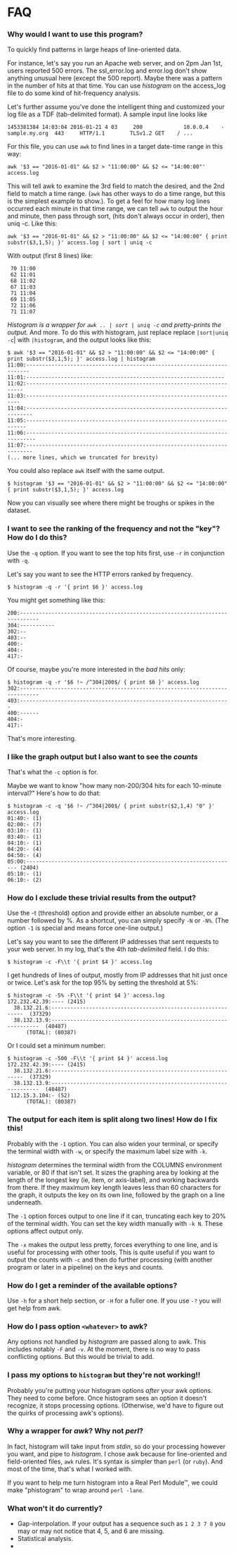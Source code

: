 # FAQ

### Why would I want to use this program?

To quickly find patterns in large heaps of line-oriented data. 

For instance, let's say you run an Apache web server, and on 2pm Jan 1st, users reported 500 errors.
The ssl_error.log and error.log don't show anything unusual here (except the 500 report). Maybe
there was a pattern in the number of hits at that time. You can use *histogram* on the access_log file
to do some kind of hit-frequency analysis. 

Let's further assume you've done the intelligent thing and customized your log file as a TDF 
(tab-delimited format). A sample input line looks like

    1453381384 14:03:04 2016-01-21 4 03     200             10.0.0.4    -       sample.my.org  443     HTTP/1.1        TLSv1.2 GET    / ...

For this file, you can use `awk` to find lines in a target date-time range in this way:

    awk '$3 == "2016-01-01" && $2 > "11:00:00" && $2 <= "14:00:00"' access.log

This will tell awk to examine the 3rd field to match the desired, and the 2nd field to match a time range. 
(`awk` has other ways to do a time range, but this is the simplest example to show.). To get a feel for how many log lines
occurred each minute in that time range, we can tell `awk` to output the hour and minute, then pass through sort,
(hits don't always occur in order), then uniq -c. Like this:

    awk '$3 == "2016-01-01" && $2 > "11:00:00" && $2 <= "14:00:00" { print substr($3,1,5); }' access.log | sort | uniq -c

With output (first 8 lines) like:

     70 11:00
     62 11:01
     68 11:02
     67 11:03
     71 11:04
     69 11:05
     72 11:06
     71 11:07

*Histogram is a wrapper for `awk .. | sort | uniq -c` and pretty-prints the output.* And more. To do this with histogram, just replace
replace `|sort|uniq -c`| with `|histogram`, and the output looks like this:

    $ awk '$3 == "2016-01-01" && $2 > "11:00:00" && $2 <= "14:00:00" { print substr($3,1,5); }' access.log | histogram
    11:00:-----------------------------------------------------------------------
    11:01:---------------------------------------------------------------
    11:02:---------------------------------------------------------------------
    11:03:--------------------------------------------------------------------
    11:04:------------------------------------------------------------------------
    11:05:----------------------------------------------------------------------
    11:06:-------------------------------------------------------------------------
    11:07:------------------------------------------------------------------------
    (... more lines, which we truncated for brevity)

You could also replace `awk` itself with the same output.

    $ histogram '$3 == "2016-01-01" && $2 > "11:00:00" && $2 <= "14:00:00" { print substr($3,1,5); }' access.log
    
Now you can visually see where there might be troughs or spikes in the dataset.

### I want to see the ranking of the  frequency and not the "key"? How do I do this?

Use the `-q` option. If you want to see the top hits first, use `-r` in conjunction with `-q`. 

Let's say you want to see the HTTP errors ranked by frequency.

    $ histogram -q -r '{ print $6 }' access.log

You might get something like this:

    200:----------------------------------------------------------------------------
    304:-----------
    302:--
    403:--
    400:-
    404:-
    417:-

Of course, maybe you're more interested in the _bad hits_ only:

    $ histogram -q -r '$6 !~ /^304|200$/ { print $6 }' access.log
    302:----------------------------------------------------------------------------
    403:-------------------------------------------------------------------
    400:------
    404:-
    417:-
    
That's more interesting.

### I like the graph output but I also want to see the _counts_

That's what the `-c` option is for. 

Maybe we want to know "how many non-200/304 hits for each 10-minute interval?" Here's how to do that:

    $ histogram -c -q '$6 !~ /^304|200$/ { print substr($2,1,4) "0" }' access.log
    01:40:- (1)
    02:00:- (7)
    03:10:- (1)
    03:40:- (1)
    04:10:- (1)
    04:20:- (4)
    04:50:- (4)
    05:00:------------------------------------------------------------------- (2404)
    05:10:- (1)
    06:10:- (2)

### How do I exclude these trivial results from the output?

Use the -t (threshold) option and provide either an absolute number, or a number followed by %. As a shortcut, you can simply specify `-N` or `-N%`. (The option `-1` is special and means force one-line output.) 

Let's say you want to see the different IP addresses that sent requests to your web server. In my log, that's the 4th _tab-delimited_ field. I do this:

    $ histogram -c -F\\t '{ print $4 }' access.log
    
I get hundreds of lines of output, mostly from IP addresses that hit just once or twice. Let's ask for the top 95% by setting the threshold at 5%: 

    $ histogram -c -5% -F\\t '{ print $4 }' access.log
    172.232.42.39:---- (2415)
      38.132.21.6:-------------------------------------------------------------  (37329)
      38.132.13.9:------------------------------------------------------------------  (40487)
          (TOTAL): (80387)

Or I could set a minimum number:

    $ histogram -c -500 -F\\t '{ print $4 }' access.log
    172.232.42.39:---- (2415)
      38.132.21.6:-------------------------------------------------------------  (37329)
      38.132.13.9:------------------------------------------------------------------  (40487)
     112.15.3.104:- (52)
          (TOTAL): (80387)

### The output for each item is split along two lines! How do I fix this!

Probably with the `-1` option. You can also widen your terminal, or specify the terminal width with `-w`, or specify the maximum label size with `-k`. 

_histogram_ determines the terminal width from the COLUMNS environment variable, or 80 if that isn't set. It sizes the graphing area by looking at the length of the longest key (ie, item, or axis-label), and working backwards from there. If they maximum key length leaves less than 60 characters for the graph, it outputs the key on its own line, followed by the graph on a line underneath. 

The `-1` option forces output to one line if it can, truncating each key to 20% of the terminal width. You can set the key width manually with `-k N`. These options affect output only.

The `-x` makes the output less pretty, forces everything to one line, and is useful for processing with other tools. This is quite useful if you want to output the counts with `-c` and then do further processing (with another program or later in a pipeline) on the keys and counts. 

### How do I get a reminder of the available options?

Use `-h` for a short help section, or `-H` for a fuller one. If you use `-?` you will get help from awk. 

### How do I pass option `<whatever>` to awk?

Any options not handled by _histogram_ are passed along to awk. This includes notably `-F` and `-v`. At the moment, there is no way to pass conflicting options. But this would be trivial to add.

### I pass my options to `histogram` but they're not working!!

Probably you're putting your histogram options _after_ your awk options. They need to come before. Once histogram sees an option it doesn't recognize, it stops processing options. (Otherwise, we'd have to figure out the quirks of processing awk's options). 

### Why a wrapper for _awk_? Why not _perl_? 

In fact, histogram will take input from _stdin_, so do your processing however you want, and pipe to _histogram_. I chose awk because for line-oriented and field-oriented files, `awk` rules. It's syntax is simpler than `perl` (or `ruby`). And most of the time, that's what I worked with. 

If you want to help me turn histogram into a Real Perl Module™, we could make "phistogram" to wrap around `perl -lane`. 

### What won't it do currently?

* Gap-interpolation. If your output has a sequence such as `1 2 3 7 8` you may or may not notice that 4, 5, and 6 are missing.
* Statistical analysis.
* 
